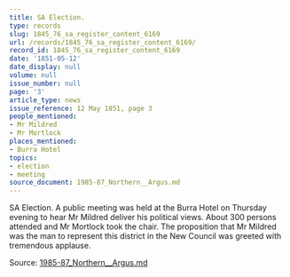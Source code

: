```yaml
---
title: SA Election.
type: records
slug: 1845_76_sa_register_content_6169
url: /records/1845_76_sa_register_content_6169/
record_id: 1845_76_sa_register_content_6169
date: '1851-05-12'
date_display: null
volume: null
issue_number: null
page: '3'
article_type: news
issue_reference: 12 May 1851, page 3
people_mentioned:
- Mr Mildred
- Mr Mortlock
places_mentioned:
- Burra Hotel
topics:
- election
- meeting
source_document: 1985-87_Northern__Argus.md
---
```


SA Election.  A public meeting was held at the Burra Hotel on Thursday evening to hear Mr Mildred deliver his political views.  About 300 persons attended and Mr Mortlock took the chair.  The proposition that Mr Mildred was the man to represent this district in the New Council was greeted with tremendous applause.

Source: [1985-87_Northern__Argus.md](/downloads/markdown/1985-87_Northern__Argus.md)
